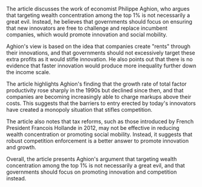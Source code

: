 The article discusses the work of economist Philippe Aghion, who argues that targeting wealth concentration among the top 1% is not necessarily a great evil. Instead, he believes that governments should focus on ensuring that new innovators are free to challenge and replace incumbent companies, which would promote innovation and social mobility.

Aghion's view is based on the idea that companies create "rents" through their innovations, and that governments should not excessively target these extra profits as it would stifle innovation. He also points out that there is no evidence that faster innovation would produce more inequality further down the income scale.

The article highlights Aghion's finding that the growth rate of total factor productivity rose sharply in the 1990s but declined since then, and that companies are becoming increasingly able to charge markups above their costs. This suggests that the barriers to entry erected by today's innovators have created a monopoly situation that stifles competition.

The article also notes that tax reforms, such as those introduced by French President Francois Hollande in 2012, may not be effective in reducing wealth concentration or promoting social mobility. Instead, it suggests that robust competition enforcement is a better answer to promote innovation and growth.

Overall, the article presents Aghion's argument that targeting wealth concentration among the top 1% is not necessarily a great evil, and that governments should focus on promoting innovation and competition instead.